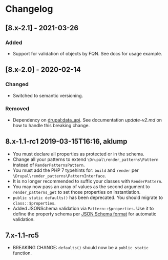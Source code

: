 # Changelog

## [8.x-2.1] - 2021-03-26
### Added
- Support for validation of objects by FQN.  See docs for usage example.
  
## [8.x-2.0] - 2020-02-14

### Changed

- Switched to semantic versioning.
  
### Removed

- Dependency on [drupal:data_api](https://www.drupal.org/project/data_api).  See documentation _update-v2.md_ on how to handle this breaking change.

## 8.x-1.1-rc1 2019-03-15T16:16, aklump

* You must declare all properties as protected or in the schema.
* Change all your patterns to extend `\Drupal\render_patterns\Pattern` instead of `RenderPatternsPattern`.
* You must add the PHP 7 typehints for: `build` and `render` per `\Drupal\render_patterns\PatternInterface`.
* It is no longer recommended to suffix your classes with `RenderPattern`.
* You may now pass an array of values as the second argument to `render_patterns_get` to set those properties on instantiation.
* `public static defaults()` has been deprecated.  You should migrate to `class::$properties`.
* Added JSONSchema validation via `Pattern::$properties`.  Use it to define the property schema per [JSON Schema format](https://json-schema.org/latest/json-schema-validation.html) for automatic validation.

## 7.x-1.1-rc5

* BREAKING CHANGE: `defaults()` should now be a `public static` function.
